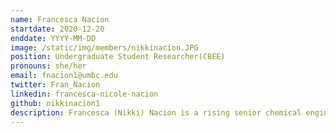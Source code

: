 ```yaml
---
name: Francesca Nacion
startdate: 2020-12-20
enddate: YYYY-MM-DD
image: /static/img/members/nikkinacion.JPG
position: Undergraduate Student Researcher(CBEE)
pronouns: she/her
email: fnacion1@umbc.edu
twitter: Fran_Nacion
linkedin: francesca-nicole-nacion
github: nikkinacion1
description: Francesca (Nikki) Nacion is a rising senior chemical engineering major on the traditional track with a mathematics minor. She is passionate about computational/machine learning research and hopes to apply it to chemical energy. During her free time, she enjoys running and playing tennis. 
---
```

